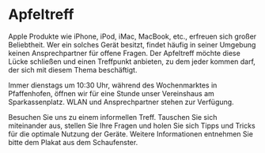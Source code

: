 # Apfeltreff

Apple Produkte wie iPhone, iPod, iMac, MacBook, etc., erfreuen sich großer Beliebtheit. Wer ein solches Gerät besitzt, 
findet häufig in seiner Umgebung keinen Ansprechpartner für offene Fragen. Der Apfeltreff möchte diese Lücke schließen 
und einen Treffpunkt anbieten, zu dem jeder kommen darf, der sich mit diesem Thema beschäftigt.

Immer dienstags um 10:30 Uhr, während des Wochenmarktes in Pfaffenhofen, öffnen wir für eine Stunde unser Vereinshaus 
am Sparkassenplatz. WLAN und Ansprechpartner stehen zur Verfügung.

Besuchen Sie uns zu einem informellen Treff. Tauschen Sie sich miteinander aus, stellen Sie Ihre Fragen und holen Sie 
sich Tipps und Tricks für die optimale Nutzung der Geräte. Weitere Informationen entnehmen Sie bitte dem Plakat aus dem
Schaufenster.